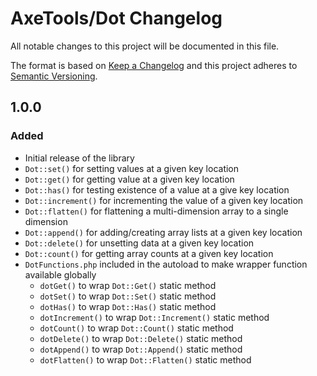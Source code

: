 # AxeTools/Dot Changelog

All notable changes to this project will be documented in this file.

The format is based on [Keep a Changelog]
and this project adheres to [Semantic Versioning].

## 1.0.0

### Added

* Initial release of the library
* `Dot::set()` for setting values at a given key location
* `Dot::get()` for getting value at a given key location
* `Dot::has()` for testing existence of a value at a give key location
* `Dot::increment()` for incrementing the value of a given key location
* `Dot::flatten()` for flattening a multi-dimension array to a single dimension
* `Dot::append()` for adding/creating array lists at a given key location
* `Dot::delete()` for unsetting data at a given key location
* `Dot::count()` for getting array counts at a given key location
* `DotFunctions.php` included in the autoload to make wrapper function available globally
  * `dotGet()` to wrap `Dot::Get()` static method
  * `dotSet()` to wrap `Dot::Set()` static method
  * `dotHas()` to wrap `Dot::Has()` static method
  * `dotIncrement()` to wrap `Dot::Increment()` static method
  * `dotCount()` to wrap `Dot::Count()` static method
  * `dotDelete()` to wrap `Dot::Delete()` static method
  * `dotAppend()` to wrap `Dot::Append()` static method
  * `dotFlatten()` to wrap `Dot::Flatten()` static method

[Keep a Changelog]:http://keepachangelog.com/en/1.1.0/
[Semantic Versioning]:http://semver.org/spec/v2.0.0.html
